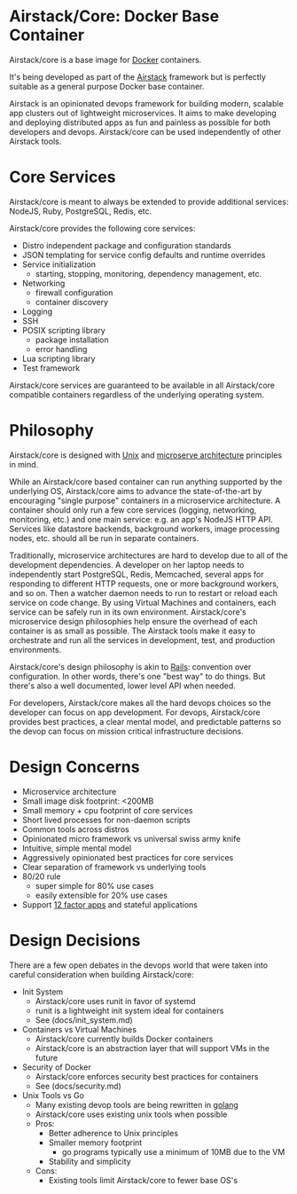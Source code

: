 # Airstack/Core: Docker Base Container

Airstack/core is a base image for [Docker](https://www.docker.com/) containers.

It's being developed as part of the [Airstack](http://www.airstack.io)
framework but is perfectly suitable as a general purpose Docker base container.

Airstack is an opinionated devops framework for building modern, scalable app
clusters out of lightweight microservices. It aims to make developing and
deploying distributed apps as fun and painless as possible for both developers
and devops. Airstack/core can be used independently of other Airstack tools.

# Core Services

Airstack/core is meant to always be extended to provide additional services:
NodeJS, Ruby, PostgreSQL, Redis, etc.

Airstack/core provides the following core services:

- Distro independent package and configuration standards
- JSON templating for service config defaults and runtime overrides
- Service initialization
  - starting, stopping, monitoring, dependency management, etc.
- Networking
  - firewall configuration
  - container discovery
- Logging
- SSH
- POSIX scripting library
  - package installation
  - error handling
- Lua scripting library
- Test framework

Airstack/core services are guaranteed to be available in all Airstack/core compatible
containers regardless of the underlying operating system.


# Philosophy

Airstack/core is designed with
[Unix](http://en.wikipedia.org/wiki/Unix_philosophy) and
[microserve architecture](http://en.wikipedia.org/wiki/Service-oriented_architecture)
principles in mind.

While an Airstack/core based container can run anything supported by the underlying
OS, Airstack/core aims to advance the state-of-the-art by encouraging "single purpose"
containers in a microservice architecture. A container should only run a few
core services (logging, networking, monitoring, etc.) and one main service:
e.g. an app's NodeJS HTTP API. Services like datastore backends, background
workers, image processing nodes, etc. should all be run in separate containers.

Traditionally, microservice architectures are hard to develop due to all of the
development dependencies. A developer on her laptop needs to independently
start PostgreSQL, Redis, Memcached, several apps for responding to different
HTTP requests, one or more background workers, and so on. Then a watcher daemon
needs to run to restart or reload each service on code change. By using Virtual
Machines and containers, each service can be safely run in its own environment.
Airstack/core's microservice design philosophies help ensure the overhead of each
container is as small as possible. The Airstack tools make it easy to
orchestrate and run all the services in development, test, and production
environments.

Airstack/core's design philosophy is akin to
[Rails](http://en.wikipedia.org/wiki/Ruby_on_Rails#Philosophy_and_design):
convention over configuration. In other words, there's one "best way" to do
things. But there's also a well documented, lower level API when needed.

For developers, Airstack/core makes all the hard devops choices so the developer can
focus on app development. For devops, Airstack/core provides best practices, a clear
mental model, and predictable patterns so the devop can focus on mission
critical infrastructure decisions.

# Design Concerns

- Microservice architecture
- Small image disk footprint: <200MB
- Small memory + cpu footprint of core services
- Short lived processes for non-daemon scripts
- Common tools across distros
- Opinionated micro framework vs universal swiss army knife
- Intuitive, simple mental model
- Aggressively opinionated best practices for core services
- Clear separation of framework vs underlying tools
- 80/20 rule
  - super simple for 80% use cases
  - easily extensible for 20% use cases
- Support [12 factor apps](http://12factor.net/) and stateful applications


# Design Decisions

There are a few open debates in the devops world that were taken into careful
consideration when building Airstack/core:

- Init System
  - Airstack/core uses runit in favor of systemd
  - runit is a lightweight init system ideal for containers
  - See (docs/init_system.md)
- Containers vs Virtual Machines
  - Airstack/core currently builds Docker containers
  - Airstack/core is an abstraction layer that will support VMs in the future
- Security of Docker
  - Airstack/core enforces security best practices for containers
  - See (docs/security.md)
- Unix Tools vs Go
  - Many existing devop tools are being rewritten in [golang](http://golang.org/)
  - Airstack/core uses existing unix tools when possible
  - Pros:
    - Better adherence to Unix principles
    - Smaller memory footprint
      - go programs typically use a minimum of 10MB due to the VM
    - Stability and simplicity
  - Cons:
    - Existing tools limit Airstack/core to fewer base OS's

